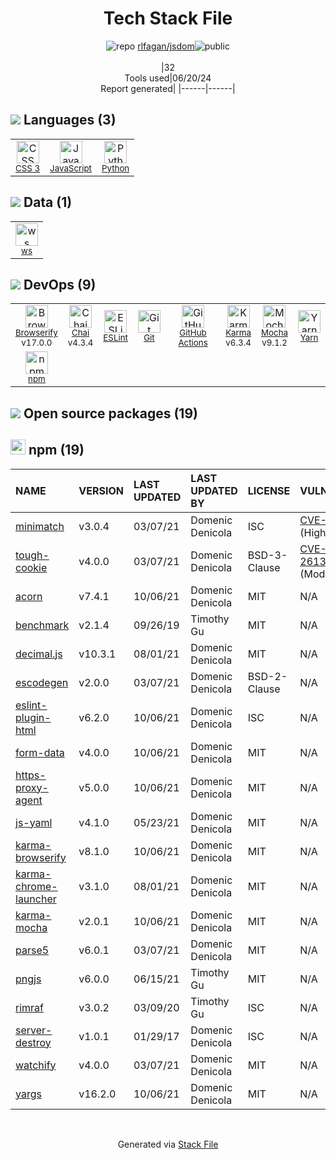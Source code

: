 <!--
&lt;--- Readme.md Snippet without images Start ---&gt;
## Tech Stack
rlfagan/jsdom is built on the following main stack:

- [JavaScript](https://developer.mozilla.org/en-US/docs/Web/JavaScript) – Languages
- [Python](https://www.python.org) – Languages
- [ws](https://github.com/websockets/ws) – Realtime Backend / API
- [Browserify](http://browserify.org/) – Front End Package Manager
- [Chai](http://chaijs.com/) – Javascript Testing Framework
- [ESLint](http://eslint.org/) – Code Review
- [GitHub Actions](https://github.com/features/actions) – Continuous Integration
- [Karma](http://karma-runner.github.io/) – Browser Testing
- [Mocha](http://mochajs.org/) – Javascript Testing Framework
- [Yarn](https://yarnpkg.com/) – Front End Package Manager

Full tech stack [here](/techstack.md)

&lt;--- Readme.md Snippet without images End ---&gt;

&lt;--- Readme.md Snippet with images Start ---&gt;
## Tech Stack
rlfagan/jsdom is built on the following main stack:

- <img width='25' height='25' src='https://img.stackshare.io/service/1209/javascript.jpeg' alt='JavaScript'/> [JavaScript](https://developer.mozilla.org/en-US/docs/Web/JavaScript) – Languages
- <img width='25' height='25' src='https://img.stackshare.io/service/993/pUBY5pVj.png' alt='Python'/> [Python](https://www.python.org) – Languages
- <img width='25' height='25' src='https://img.stackshare.io/service/11381/no-img-open-source.png' alt='ws'/> [ws](https://github.com/websockets/ws) – Realtime Backend / API
- <img width='25' height='25' src='https://img.stackshare.io/service/849/9esmqty2.png' alt='Browserify'/> [Browserify](http://browserify.org/) – Front End Package Manager
- <img width='25' height='25' src='https://img.stackshare.io/service/1725/chai.png' alt='Chai'/> [Chai](http://chaijs.com/) – Javascript Testing Framework
- <img width='25' height='25' src='https://img.stackshare.io/service/3337/Q4L7Jncy.jpg' alt='ESLint'/> [ESLint](http://eslint.org/) – Code Review
- <img width='25' height='25' src='https://img.stackshare.io/service/11563/actions.png' alt='GitHub Actions'/> [GitHub Actions](https://github.com/features/actions) – Continuous Integration
- <img width='25' height='25' src='https://img.stackshare.io/service/1420/TidYGd6a.png' alt='Karma'/> [Karma](http://karma-runner.github.io/) – Browser Testing
- <img width='25' height='25' src='https://img.stackshare.io/service/832/mocha.png' alt='Mocha'/> [Mocha](http://mochajs.org/) – Javascript Testing Framework
- <img width='25' height='25' src='https://img.stackshare.io/service/5848/44mC-kJ3.jpg' alt='Yarn'/> [Yarn](https://yarnpkg.com/) – Front End Package Manager

Full tech stack [here](/techstack.md)

&lt;--- Readme.md Snippet with images End ---&gt;
-->
<div align="center">

# Tech Stack File
![](https://img.stackshare.io/repo.svg "repo") [rlfagan/jsdom](https://github.com/rlfagan/jsdom)![](https://img.stackshare.io/public_badge.svg "public")
<br/><br/>
|32<br/>Tools used|06/20/24 <br/>Report generated|
|------|------|
</div>

## <img src='https://img.stackshare.io/languages.svg'/> Languages (3)
<table><tr>
  <td align='center'>
  <img width='36' height='36' src='https://img.stackshare.io/service/6727/css.png' alt='CSS 3'>
  <br>
  <sub><a href="https://developer.mozilla.org/en-US/docs/Web/CSS/CSS3">CSS 3</a></sub>
  <br>
  <sub></sub>
</td>

<td align='center'>
  <img width='36' height='36' src='https://img.stackshare.io/service/1209/javascript.jpeg' alt='JavaScript'>
  <br>
  <sub><a href="https://developer.mozilla.org/en-US/docs/Web/JavaScript">JavaScript</a></sub>
  <br>
  <sub></sub>
</td>

<td align='center'>
  <img width='36' height='36' src='https://img.stackshare.io/service/993/pUBY5pVj.png' alt='Python'>
  <br>
  <sub><a href="https://www.python.org">Python</a></sub>
  <br>
  <sub></sub>
</td>

</tr>
</table>

## <img src='https://img.stackshare.io/databases.svg'/> Data (1)
<table><tr>
  <td align='center'>
  <img width='36' height='36' src='https://img.stackshare.io/service/11381/no-img-open-source.png' alt='ws'>
  <br>
  <sub><a href="https://github.com/websockets/ws">ws</a></sub>
  <br>
  <sub></sub>
</td>

</tr>
</table>

## <img src='https://img.stackshare.io/devops.svg'/> DevOps (9)
<table><tr>
  <td align='center'>
  <img width='36' height='36' src='https://img.stackshare.io/service/849/9esmqty2.png' alt='Browserify'>
  <br>
  <sub><a href="http://browserify.org/">Browserify</a></sub>
  <br>
  <sub>v17.0.0</sub>
</td>

<td align='center'>
  <img width='36' height='36' src='https://img.stackshare.io/service/1725/chai.png' alt='Chai'>
  <br>
  <sub><a href="http://chaijs.com/">Chai</a></sub>
  <br>
  <sub>v4.3.4</sub>
</td>

<td align='center'>
  <img width='36' height='36' src='https://img.stackshare.io/service/3337/Q4L7Jncy.jpg' alt='ESLint'>
  <br>
  <sub><a href="http://eslint.org/">ESLint</a></sub>
  <br>
  <sub></sub>
</td>

<td align='center'>
  <img width='36' height='36' src='https://img.stackshare.io/service/1046/git.png' alt='Git'>
  <br>
  <sub><a href="http://git-scm.com/">Git</a></sub>
  <br>
  <sub></sub>
</td>

<td align='center'>
  <img width='36' height='36' src='https://img.stackshare.io/service/11563/actions.png' alt='GitHub Actions'>
  <br>
  <sub><a href="https://github.com/features/actions">GitHub Actions</a></sub>
  <br>
  <sub></sub>
</td>

<td align='center'>
  <img width='36' height='36' src='https://img.stackshare.io/service/1420/TidYGd6a.png' alt='Karma'>
  <br>
  <sub><a href="http://karma-runner.github.io/">Karma</a></sub>
  <br>
  <sub>v6.3.4</sub>
</td>

<td align='center'>
  <img width='36' height='36' src='https://img.stackshare.io/service/832/mocha.png' alt='Mocha'>
  <br>
  <sub><a href="http://mochajs.org/">Mocha</a></sub>
  <br>
  <sub>v9.1.2</sub>
</td>

<td align='center'>
  <img width='36' height='36' src='https://img.stackshare.io/service/5848/44mC-kJ3.jpg' alt='Yarn'>
  <br>
  <sub><a href="https://yarnpkg.com/">Yarn</a></sub>
  <br>
  <sub></sub>
</td>

</tr>
<tr>
  <td align='center'>
  <img width='36' height='36' src='https://img.stackshare.io/service/1120/lejvzrnlpb308aftn31u.png' alt='npm'>
  <br>
  <sub><a href="https://www.npmjs.com/">npm</a></sub>
  <br>
  <sub></sub>
</td>

</tr>
</table>


## <img src='https://img.stackshare.io/group.svg' /> Open source packages (19)</h2>

## <img width='24' height='24' src='https://img.stackshare.io/service/1120/lejvzrnlpb308aftn31u.png'/> npm (19)

|NAME|VERSION|LAST UPDATED|LAST UPDATED BY|LICENSE|VULNERABILITIES|
|:------|:------|:------|:------|:------|:------|
|[minimatch](https://www.npmjs.com/minimatch)|v3.0.4|03/07/21|Domenic Denicola |ISC|[CVE-2022-3517](https://github.com/advisories/GHSA-f8q6-p94x-37v3) (High)|
|[tough-cookie](https://www.npmjs.com/tough-cookie)|v4.0.0|03/07/21|Domenic Denicola |BSD-3-Clause|[CVE-2023-26136](https://github.com/advisories/GHSA-72xf-g2v4-qvf3) (Moderate)|
|[acorn](https://www.npmjs.com/acorn)|v7.4.1|10/06/21|Domenic Denicola |MIT|N/A|
|[benchmark](https://www.npmjs.com/benchmark)|v2.1.4|09/26/19|Timothy Gu |MIT|N/A|
|[decimal.js](https://www.npmjs.com/decimal.js)|v10.3.1|08/01/21|Domenic Denicola |MIT|N/A|
|[escodegen](https://www.npmjs.com/escodegen)|v2.0.0|03/07/21|Domenic Denicola |BSD-2-Clause|N/A|
|[eslint-plugin-html](https://www.npmjs.com/eslint-plugin-html)|v6.2.0|10/06/21|Domenic Denicola |ISC|N/A|
|[form-data](https://www.npmjs.com/form-data)|v4.0.0|10/06/21|Domenic Denicola |MIT|N/A|
|[https-proxy-agent](https://www.npmjs.com/https-proxy-agent)|v5.0.0|10/06/21|Domenic Denicola |MIT|N/A|
|[js-yaml](https://www.npmjs.com/js-yaml)|v4.1.0|05/23/21|Domenic Denicola |MIT|N/A|
|[karma-browserify](https://www.npmjs.com/karma-browserify)|v8.1.0|10/06/21|Domenic Denicola |MIT|N/A|
|[karma-chrome-launcher](https://www.npmjs.com/karma-chrome-launcher)|v3.1.0|08/01/21|Domenic Denicola |MIT|N/A|
|[karma-mocha](https://www.npmjs.com/karma-mocha)|v2.0.1|10/06/21|Domenic Denicola |MIT|N/A|
|[parse5](https://www.npmjs.com/parse5)|v6.0.1|03/07/21|Domenic Denicola |MIT|N/A|
|[pngjs](https://www.npmjs.com/pngjs)|v6.0.0|06/15/21|Timothy Gu |MIT|N/A|
|[rimraf](https://www.npmjs.com/rimraf)|v3.0.2|03/09/20|Timothy Gu |ISC|N/A|
|[server-destroy](https://www.npmjs.com/server-destroy)|v1.0.1|01/29/17|Domenic Denicola |ISC|N/A|
|[watchify](https://www.npmjs.com/watchify)|v4.0.0|03/07/21|Domenic Denicola |MIT|N/A|
|[yargs](https://www.npmjs.com/yargs)|v16.2.0|10/06/21|Domenic Denicola |MIT|N/A|

<br/>
<div align='center'>

Generated via [Stack File](https://github.com/marketplace/stack-file)
